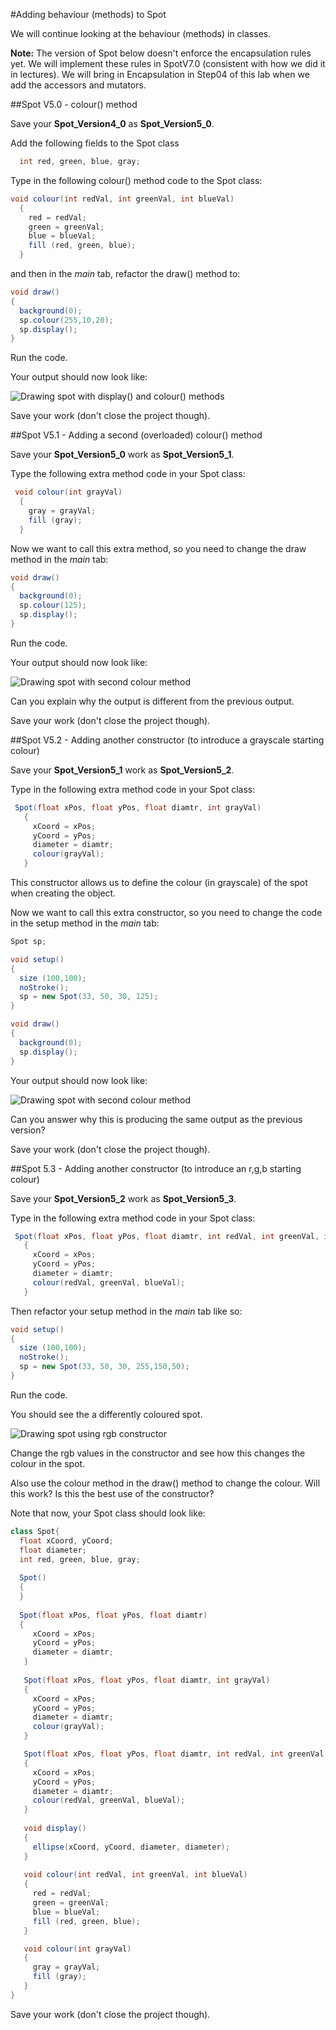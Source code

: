 #Adding behaviour (methods) to Spot

We will continue looking at the behaviour (methods) in classes.    

**Note:**  The version of Spot below doesn't enforce the encapsulation rules yet.  We will implement these rules in SpotV7.0 (consistent with how we did it in lectures).  We will bring in Encapsulation in Step04 of this lab when we add the accessors and mutators.


##Spot V5.0 - colour() method

Save your **Spot_Version4_0** as **Spot_Version5_0**.

Add the following fields to the Spot class 

~~~java
  int red, green, blue, gray;
~~~

Type in the following colour() method code to the Spot class:

~~~java
void colour(int redVal, int greenVal, int blueVal)
  {
    red = redVal;
    green = greenVal;
    blue = blueVal;
    fill (red, green, blue);
  }
~~~

and then in the *main* tab, refactor the draw() method to: 

~~~java
void draw()
{
  background(0);
  sp.colour(255,10,20);
  sp.display();
}
~~~   

Run the code.  

Your output should now look like:

![Drawing spot with display() and colour() methods](./img/02.png)

Save your work (don't close the project though).


##Spot V5.1 - Adding a second (overloaded) colour() method

Save your **Spot_Version5_0** work as **Spot_Version5_1**.

Type the following extra method code in your Spot class:

~~~java
 void colour(int grayVal)
  {
    gray = grayVal;
    fill (gray);
  }
~~~ 

Now we want to call this extra method, so you need to change the draw method in the *main* tab:

~~~java
void draw()
{
  background(0);
  sp.colour(125);
  sp.display();
}
~~~

Run the code.  

Your output should now look like:

![Drawing spot with second colour method](./img/03.png)

Can you explain why the output is different from the previous output. 

Save your work (don't close the project though).


##Spot V5.2 - Adding another constructor (to introduce a grayscale starting colour)

Save your **Spot_Version5_1** work as **Spot_Version5_2**.

Type in the following extra method code in your Spot class:

~~~java
 Spot(float xPos, float yPos, float diamtr, int grayVal)
   {
     xCoord = xPos;
     yCoord = yPos;
     diameter = diamtr;
     colour(grayVal);  
   }
~~~

This constructor allows us to define the colour (in grayscale) of the spot when creating the object. 

Now we want to call this extra constructor, so you need to change the code in the setup method in the *main* tab:

~~~java
Spot sp;

void setup()
{
  size (100,100);
  noStroke();
  sp = new Spot(33, 50, 30, 125);
}

void draw()
{
  background(0);
  sp.display();
}
~~~

Your output should now look like:

![Drawing spot with second colour method](./img/03.png)

Can you answer why this is producing the same output as the previous version? 

Save your work (don't close the project though).


##Spot 5.3 - Adding another constructor (to introduce an r,g,b starting colour)

Save your **Spot_Version5_2** work as **Spot_Version5_3**.

Type in the following extra method code in your Spot class:

~~~java
 Spot(float xPos, float yPos, float diamtr, int redVal, int greenVal, int blueVal)
   {
     xCoord = xPos;
     yCoord = yPos;
     diameter = diamtr;
     colour(redVal, greenVal, blueVal);  
   }
~~~

Then refactor your setup method in the *main* tab like so:

~~~java
void setup()
{
  size (100,100);
  noStroke();
  sp = new Spot(33, 50, 30, 255,150,50);
}
~~~

Run the code.  

You should see the a differently coloured spot. 

![Drawing spot using rgb constructor](./img/04.png)

Change the rgb values in the constructor and see how this changes the colour in the spot. 

Also use the colour method in the draw() method to change the colour. Will this work? Is this the best use of the constructor?

Note that now, your Spot class should look like: 

~~~java
class Spot{
  float xCoord, yCoord;
  float diameter;
  int red, green, blue, gray;
  
  Spot()
  {
  }
  
  Spot(float xPos, float yPos, float diamtr)
  {
     xCoord = xPos;
     yCoord = yPos;
     diameter = diamtr;
   }
  
   Spot(float xPos, float yPos, float diamtr, int grayVal)
   {
     xCoord = xPos;
     yCoord = yPos;
     diameter = diamtr;
     colour(grayVal);
   }

   Spot(float xPos, float yPos, float diamtr, int redVal, int greenVal, int blueVal)
   {
     xCoord = xPos;
     yCoord = yPos;
     diameter = diamtr;
     colour(redVal, greenVal, blueVal);  
   }
   
   void display()
   {
     ellipse(xCoord, yCoord, diameter, diameter);
   } 
  
   void colour(int redVal, int greenVal, int blueVal)
   {
     red = redVal;
     green = greenVal;
     blue = blueVal;
     fill (red, green, blue);
   }

   void colour(int grayVal)
   {
     gray = grayVal;
     fill (gray);
   }
}
~~~

Save your work (don't close the project though).

